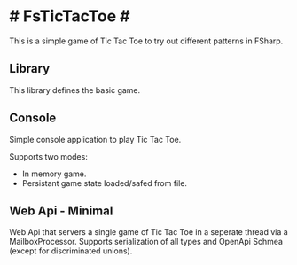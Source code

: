 # # FsTicTacToe # #

This is a simple game of Tic Tac Toe to try out different patterns in FSharp.

## Library

This library defines the basic game.

## Console

Simple console application to play Tic Tac Toe.

Supports two modes:
- In memory game.
- Persistant game state loaded/safed from file.

## Web Api - Minimal

Web Api that servers a single game of Tic Tac Toe in a seperate thread via a MailboxProcessor. Supports serialization of all types and OpenApi Schmea (except for discriminated unions).